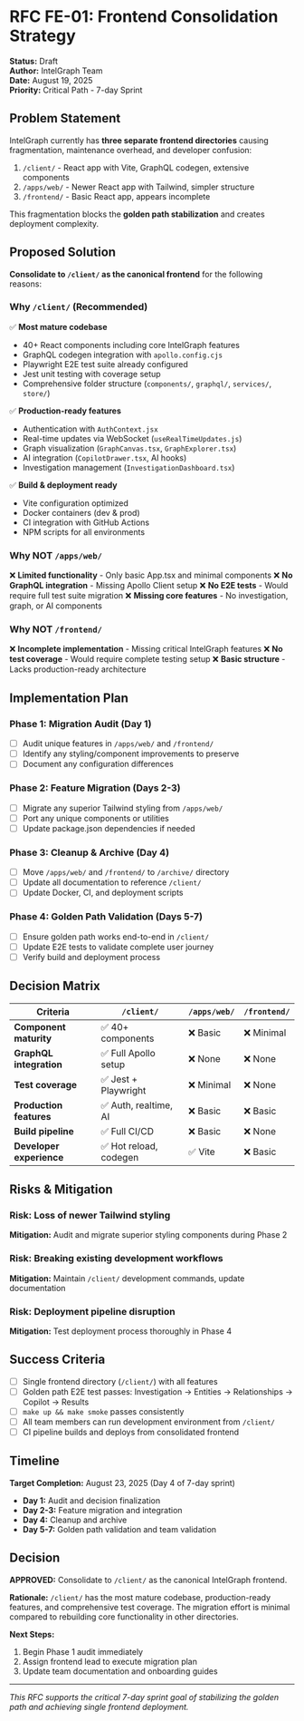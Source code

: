 # RFC FE-01: Frontend Consolidation Strategy

**Status:** Draft  
**Author:** IntelGraph Team  
**Date:** August 19, 2025  
**Priority:** Critical Path - 7-day Sprint

## Problem Statement

IntelGraph currently has **three separate frontend directories** causing fragmentation, maintenance overhead, and developer confusion:

1. `/client/` - React app with Vite, GraphQL codegen, extensive components
2. `/apps/web/` - Newer React app with Tailwind, simpler structure
3. `/frontend/` - Basic React app, appears incomplete

This fragmentation blocks the **golden path stabilization** and creates deployment complexity.

## Proposed Solution

**Consolidate to `/client/` as the canonical frontend** for the following reasons:

### Why `/client/` (Recommended)

✅ **Most mature codebase**

- 40+ React components including core IntelGraph features
- GraphQL codegen integration with `apollo.config.cjs`
- Playwright E2E test suite already configured
- Jest unit testing with coverage setup
- Comprehensive folder structure (`components/`, `graphql/`, `services/`, `store/`)

✅ **Production-ready features**

- Authentication with `AuthContext.jsx`
- Real-time updates via WebSocket (`useRealTimeUpdates.js`)
- Graph visualization (`GraphCanvas.tsx`, `GraphExplorer.tsx`)
- AI integration (`CopilotDrawer.tsx`, AI hooks)
- Investigation management (`InvestigationDashboard.tsx`)

✅ **Build & deployment ready**

- Vite configuration optimized
- Docker containers (dev & prod)
- CI integration with GitHub Actions
- NPM scripts for all environments

### Why NOT `/apps/web/`

❌ **Limited functionality** - Only basic App.tsx and minimal components
❌ **No GraphQL integration** - Missing Apollo Client setup
❌ **No E2E tests** - Would require full test suite migration
❌ **Missing core features** - No investigation, graph, or AI components

### Why NOT `/frontend/`

❌ **Incomplete implementation** - Missing critical IntelGraph features
❌ **No test coverage** - Would require complete testing setup
❌ **Basic structure** - Lacks production-ready architecture

## Implementation Plan

### Phase 1: Migration Audit (Day 1)

- [ ] Audit unique features in `/apps/web/` and `/frontend/`
- [ ] Identify any styling/component improvements to preserve
- [ ] Document any configuration differences

### Phase 2: Feature Migration (Days 2-3)

- [ ] Migrate any superior Tailwind styling from `/apps/web/`
- [ ] Port any unique components or utilities
- [ ] Update package.json dependencies if needed

### Phase 3: Cleanup & Archive (Day 4)

- [ ] Move `/apps/web/` and `/frontend/` to `/archive/` directory
- [ ] Update all documentation to reference `/client/`
- [ ] Update Docker, CI, and deployment scripts

### Phase 4: Golden Path Validation (Days 5-7)

- [ ] Ensure golden path works end-to-end in `/client/`
- [ ] Update E2E tests to validate complete user journey
- [ ] Verify build and deployment process

## Decision Matrix

| Criteria                 | `/client/`             | `/apps/web/` | `/frontend/` |
| ------------------------ | ---------------------- | ------------ | ------------ |
| **Component maturity**   | ✅ 40+ components      | ❌ Basic     | ❌ Minimal   |
| **GraphQL integration**  | ✅ Full Apollo setup   | ❌ None      | ❌ None      |
| **Test coverage**        | ✅ Jest + Playwright   | ❌ Minimal   | ❌ None      |
| **Production features**  | ✅ Auth, realtime, AI  | ❌ Basic     | ❌ Basic     |
| **Build pipeline**       | ✅ Full CI/CD          | ❌ Basic     | ❌ None      |
| **Developer experience** | ✅ Hot reload, codegen | ✅ Vite      | ❌ Basic     |

## Risks & Mitigation

### Risk: Loss of newer Tailwind styling

**Mitigation:** Audit and migrate superior styling components during Phase 2

### Risk: Breaking existing development workflows

**Mitigation:** Maintain `/client/` development commands, update documentation

### Risk: Deployment pipeline disruption

**Mitigation:** Test deployment process thoroughly in Phase 4

## Success Criteria

- [ ] Single frontend directory (`/client/`) with all features
- [ ] Golden path E2E test passes: Investigation → Entities → Relationships → Copilot → Results
- [ ] `make up && make smoke` passes consistently
- [ ] All team members can run development environment from `/client/`
- [ ] CI pipeline builds and deploys from consolidated frontend

## Timeline

**Target Completion:** August 23, 2025 (Day 4 of 7-day sprint)

- **Day 1:** Audit and decision finalization
- **Day 2-3:** Feature migration and integration
- **Day 4:** Cleanup and archive
- **Day 5-7:** Golden path validation and team validation

## Decision

**APPROVED:** Consolidate to `/client/` as the canonical IntelGraph frontend.

**Rationale:** `/client/` has the most mature codebase, production-ready features, and comprehensive test coverage. The migration effort is minimal compared to rebuilding core functionality in other directories.

**Next Steps:**

1. Begin Phase 1 audit immediately
2. Assign frontend lead to execute migration plan
3. Update team documentation and onboarding guides

---

_This RFC supports the critical 7-day sprint goal of stabilizing the golden path and achieving single frontend deployment._

